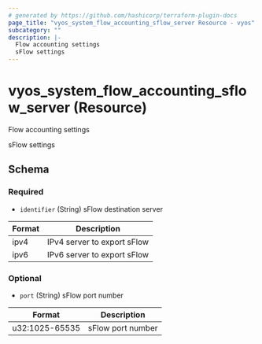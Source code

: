 ```yaml
---
# generated by https://github.com/hashicorp/terraform-plugin-docs
page_title: "vyos_system_flow_accounting_sflow_server Resource - vyos"
subcategory: ""
description: |-
  Flow accounting settings
  sFlow settings
---
```


# vyos_system_flow_accounting_sflow_server (Resource)

Flow accounting settings

sFlow settings



<!-- schema generated by tfplugindocs -->
## Schema

### Required

- `identifier` (String) sFlow destination server

|  Format  |  Description  |
|----------|---------------|
|  ipv4  |  IPv4 server to export sFlow  |
|  ipv6  |  IPv6 server to export sFlow  |

### Optional

- `port` (String) sFlow port number

|  Format  |  Description  |
|----------|---------------|
|  u32:1025-65535  |  sFlow port number  |
